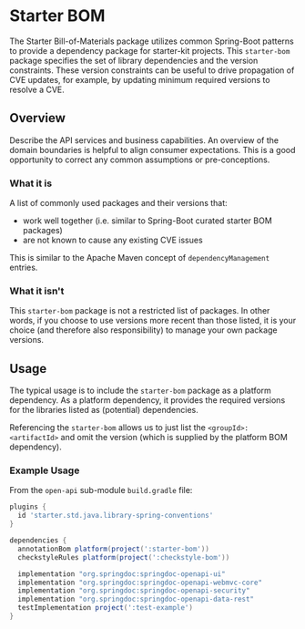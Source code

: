 # Starter BOM

The Starter Bill-of-Materials package utilizes common Spring-Boot patterns to provide a dependency package for starter-kit projects.
This `starter-bom` package specifies the set of library dependencies and the version constraints.
These version constraints can be useful to drive propagation of CVE updates, for example, by updating minimum required versions to resolve a CVE.

## Overview

Describe the API services and business capabilities.
An overview of the domain boundaries is helpful to align consumer expectations.
This is a good opportunity to correct any common assumptions or pre-conceptions.

### What it is

A list of commonly used packages and their versions that:

* work well together (i.e. similar to Spring-Boot curated starter BOM packages)
* are not known to cause any existing CVE issues

This is similar to the Apache Maven concept of `dependencyManagement` entries.

### What it isn't

This `starter-bom` package is not a restricted list of packages.
In other words, if you choose to use versions more recent than those listed, it is your choice (and therefore also responsibility) to manage your own package versions.

## Usage

The typical usage is to include the `starter-bom` package as a platform dependency.
As a platform dependency, it provides the required versions for the libraries listed as (potential) dependencies.

Referencing the `starter-bom` allows us to just list the `<groupId>:<artifactId>` and omit the version (which is supplied by the platform BOM dependency).

### Example Usage

From the `open-api` sub-module `build.gradle` file:

```groovy
plugins {
  id 'starter.std.java.library-spring-conventions'
}

dependencies {
  annotationBom platform(project(':starter-bom'))
  checkstyleRules platform(project(':checkstyle-bom'))

  implementation "org.springdoc:springdoc-openapi-ui"
  implementation "org.springdoc:springdoc-openapi-webmvc-core"
  implementation "org.springdoc:springdoc-openapi-security"
  implementation "org.springdoc:springdoc-openapi-data-rest"
  testImplementation project(':test-example')
}
```
